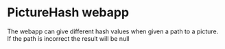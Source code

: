 # PictureHash webapp

The webapp can give different hash values when given a path to a picture. If the path is incorrect the result will be null
